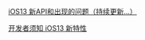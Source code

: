 [iOS13 新API和出现的问题（持续更新...）](https://www.jianshu.com/p/79b986af536e)

[开发者须知 iOS13 新特性](https://www.jianshu.com/p/46c7e540197a)